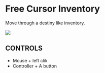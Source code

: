# Free Cursor Inventory
Move through a destiny like inventory.

![](http://jrsanjuan.com/img/freecursor.jpg)

## CONTROLS
- Mouse + left clik
- Controller + A button
